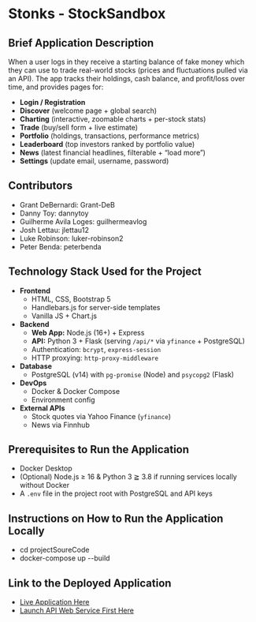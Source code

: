 # Stonks - StockSandbox

## Brief Application Description
When a user logs in they receive a starting balance of fake money which they can use to trade real-world stocks (prices and fluctuations pulled via an API). The app tracks their holdings, cash balance, and profit/loss over time, and provides pages for:

- **Login / Registration**  
- **Discover** (welcome page + global search)  
- **Charting** (interactive, zoomable charts + per-stock stats)  
- **Trade** (buy/sell form + live estimate)  
- **Portfolio** (holdings, transactions, performance metrics)  
- **Leaderboard** (top investors ranked by portfolio value)  
- **News** (latest financial headlines, filterable + “load more”)  
- **Settings** (update email, username, password)  

## Contributors
- Grant DeBernardi: Grant-DeB
- Danny Toy: dannytoy
- Guilherme Avila Loges: guilhermeavlog
- Josh Lettau: jlettau12
- Luke Robinson: luker-robinson2
- Peter Benda: peterbenda

## Technology Stack Used for the Project
- **Frontend**  
  - HTML, CSS, Bootstrap 5
  - Handlebars.js for server-side templates  
  - Vanilla JS + Chart.js
- **Backend**  
  - **Web App:** Node.js (16+) + Express  
  - **API:** Python 3 + Flask (serving `/api/*` via `yfinance` + PostgreSQL)  
  - Authentication: `bcrypt`, `express-session`  
  - HTTP proxying: `http-proxy-middleware`  
- **Database**  
  - PostgreSQL (v14) with `pg-promise` (Node) and `psycopg2` (Flask)  
- **DevOps**  
  - Docker & Docker Compose  
  - Environment config
- **External APIs**  
  - Stock quotes via Yahoo Finance (`yfinance`)  
  - News via Finnhub

## Prerequisites to Run the Application
- Docker Desktop
- (Optional) Node.js ≥ 16 & Python 3 ≧ 3.8 if running services locally without Docker  
- A `.env` file in the project root with PostgreSQL and API keys

## Instructions on How to Run the Application Locally
- cd projectSoureCode
- docker-compose up --build

## Link to the Deployed Application
- [Live Application Here](https://stocksandbox.onrender.com/)
- [Launch API Web Service First Here](https://flask-api-nhm2.onrender.com)
